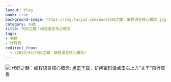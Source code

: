 ```yaml
---
layout: blog
book: true
background-image: https://img.locyoo.com/book代码之髓：编程语言核心概念.jpg
category: 书籍
title: 代码之髓：编程语言核心概念
tags:
- 书籍
- 计算机
redirect_from:
  - /2024/03/代码之髓：编程语言核心概念/
---
```

![](https://img.locyoo.com/book代码之髓：编程语言核心概念.jpg)
代码之髓：编程语言核心概念: <a name = "ref1" href="https://url18.ctfile.com/f/50983618-1345403077-260cc8?p=3619">点击下载</a>，访问密码请点击右上方“关于”自行查看